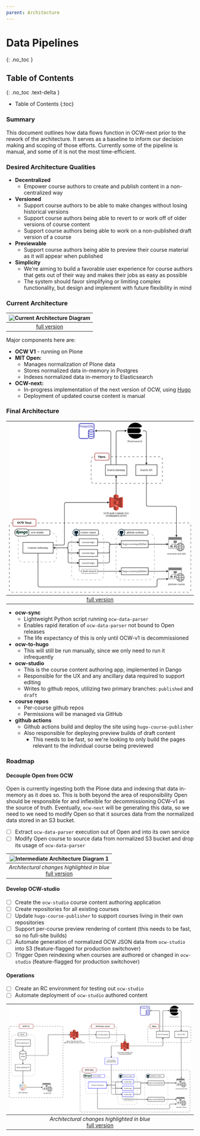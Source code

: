 ```yaml
---
parent: Architecture
---
```


# Data Pipelines
{: .no_toc }

## Table of Contents
{: .no_toc .text-delta }

- Table of Contents
{:toc}


### Summary

This document outlines how data flows function in OCW-next prior to the rework of the architecture. It serves as a baseline to inform our decision making and scoping of those efforts. Currently some of the pipeline is manual, and some of it is not the most time-efficient.

### Desired Architecture Qualities

- **Decentralized**
  - Empower course authors to create and publish content in a non-centralized way
- **Versioned**
  - Support course authors to be able to make changes without losing historical versions
  - Support course authors being able to revert to or work off of older versions of course content
  - Support course authors being able to work on a non-published draft version of a course
- **Previewable**
  - Support course authors being able to preview their course material as it will appear when published
- **Simplicity**
  - We're aiming to build a favorable user experience for course authors that gets out of their way and makes their jobs as easy as possible
  - The system should favor simplifying or limiting complex functionality, but design and implement with future flexibility in mind


### Current Architecture

| ![Current Architecture Diagram](assets/OCW-next-current.png) |
|:--:|
| [full version](assets/OCW-next-current.png) |

Major components here are:

- **OCW V1** - running on Plone
- **MIT Open:**
  - Manages normalization of Plone data
  - Stores normalized data in-memory in Postgres
  - Indexes normalized data in-memory to Elasticsearch
- **OCW-next:**
  - In-progress implementation of the next version of OCW, using [Hugo](https://gohugo.io/)
  - Deployment of updated course content is manual

### Final Architecture

| ![Final Architecture Diagram](assets/OCW-next-final.png) |
|:--:|
| [full version](assets/OCW-next-final.png) |

- **ocw-sync**
  - Lightweight Python script running `ocw-data-parser`
  - Enables rapid iteration of `ocw-data-parser` not bound to Open releases
  - The life expectancy of this is only until OCW-v1 is decommissioned
- **ocw-to-hugo**
  - This will still be run manually, since we only need to run it infrequently
- **ocw-studio**
  - This is the course content authoring app, implemented in Dango
  - Responsible for the UX and any ancillary data required to support editing
  - Writes to github repos, utilizing two primary branches: `published` and `draft`
- **course repos**
  - Per-course github repos
  - Permissions will be managed via GitHub
- **github actions**
  - Github actions build and deploy the site using `hugo-course-publisher`
  - Also responsible for deploying preview builds of draft content
    - This needs to be fast, so we're looking to only build the pages relevant to the individual course being previewed

### Roadmap

#### Decouple Open from OCW

Open is currently ingesting both the Plone data and indexing that data in-memory as it does so. This is both beyond the area of responsibility Open should be responsible for and inflexible for decommissioning OCW-v1 as the source of truth. Eventually, `ocw-next` will be generating this data, so we need to we need to modify Open so that it sources data from the normalized data stored in an S3 bucket.

- [ ] Extract `ocw-data-parser` execution out of Open and into its own service
- [ ] Modify Open course to source data from normalized S3 bucket and drop its usage of `ocw-data-parser`

| ![Intermediate Architecture Diagram 1](assets/OCW-next-intermediate-1.png) |
|:--:|
| _Architectural changes highlighted in blue_<br>[full version](assets/OCW-next-intermediate-1.png) |

#### Develop OCW-studio

- [ ] Create the `ocw-studio` course content authoring application
- [ ] Create repositories for all existing courses
- [ ] Update `hugo-course-publisher` to support courses living in their own repositories
- [ ] Support per-course preview rendering of content (this needs to be fast, so no full-site builds)
- [ ] Automate generation of normalized OCW JSON data from `ocw-studio` into S3 (feature-flagged for production switchover)
- [ ] Trigger Open reindexing when courses are authored or changed in `ocw-studio` (feature-flagged for production switchover)

#### Operations

- [ ] Create an RC environment for testing out `ocw-studio`
- [ ] Automate deployment of `ocw-studio` authored content

| ![Intermediate Architecture Diagram 2](assets/OCW-next-intermediate-2.png) |
|:--:|
| _Architectural changes highlighted in blue_<br>[full version](assets/OCW-next-intermediate-2.png) |
